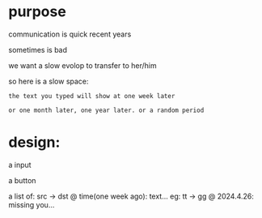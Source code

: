 # purpose 

communication is quick recent years

sometimes is bad

we want a slow evolop to transfer to her/him

so here is a slow space: 

    the text you typed will show at one week later

    or one month later, one year later. or a random period

# design:

a input

a button

a list of:
    src -> dst @ time(one week ago): text...
    eg:
    tt -> gg @ 2024.4.26: missing you...